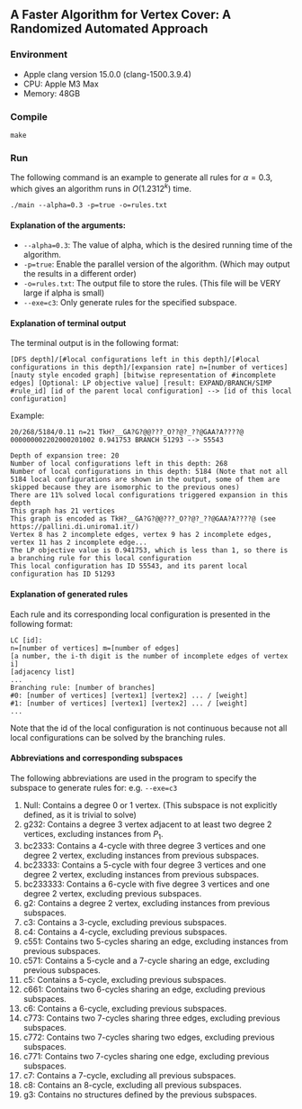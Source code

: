 ## A Faster Algorithm for Vertex Cover: A Randomized Automated Approach

### Environment

- Apple clang version 15.0.0 (clang-1500.3.9.4)
- CPU: Apple M3 Max
- Memory: 48GB

### Compile

```shell
make
```

### Run

The following command is an example to generate all rules for $\alpha=0.3$, which gives an algorithm runs in $O(1.2312^k)$ time.

```shell
./main --alpha=0.3 -p=true -o=rules.txt
```

#### Explanation of the arguments:

- `--alpha=0.3`: The value of alpha, which is the desired running time of the algorithm.
- `-p=true`: Enable the parallel version of the algorithm. (Which may output the results in a different order)
- `-o=rules.txt`: The output file to store the rules. (This file will be VERY large if alpha is small)
- `--exe=c3`: Only generate rules for the specified subspace.

#### Explanation of terminal output

The terminal output is in the following format:

```
[DFS depth]/[#local configurations left in this depth]/[#local configurations in this depth]/[expansion rate] n=[number of vertices] [nauty style encoded graph] [bitwise representation of #incomplete edges] [Optional: LP objective value] [result: EXPAND/BRANCH/SIMP #rule_id] [id of the parent local configuration] --> [id of this local configuration]
```

Example:

```
20/268/5184/0.11 n=21 TkH?__GA?G?@@???_O??@?_??@GAA?A????@ 000000002202000201002 0.941753 BRANCH 51293 --> 55543

Depth of expansion tree: 20
Number of local configurations left in this depth: 268
Number of local configurations in this depth: 5184 (Note that not all 5184 local configurations are shown in the output, some of them are skipped because they are isomorphic to the previous ones)
There are 11% solved local configurations triggered expansion in this depth
This graph has 21 vertices
This graph is encoded as TkH?__GA?G?@@???_O??@?_??@GAA?A????@ (see https://pallini.di.uniroma1.it/)
Vertex 8 has 2 incomplete edges, vertex 9 has 2 incomplete edges, vertex 11 has 2 incomplete edge...
The LP objective value is 0.941753, which is less than 1, so there is a branching rule for this local configuration
This local configuration has ID 55543, and its parent local configuration has ID 51293
```

#### Explanation of generated rules

Each rule and its corresponding local configuration is presented in the following format:

```
LC [id]:
n=[number of vertices] m=[number of edges]
[a number, the i-th digit is the number of incomplete edges of vertex i]
[adjacency list]
...
Branching rule: [number of branches]
#0: [number of vertices] [vertex1] [vertex2] ... / [weight]
#1: [number of vertices] [vertex1] [vertex2] ... / [weight]
...
```

Note that the id of the local configuration is not continuous because not all local configurations can be solved by the branching rules.

#### Abbreviations and corresponding subspaces

The following abbreviations are used in the program to specify the subspace to generate rules for: e.g. `--exe=c3`

1. Null: Contains a degree $0$ or $1$ vertex. (This subspace is not explicitly defined, as it is trivial to solve)
2. g232: Contains a degree $3$ vertex adjacent to at least two degree $2$ vertices, excluding instances from $P_1$.
3. bc2333: Contains a 4-cycle with three degree $3$ vertices and one degree $2$ vertex, excluding instances from previous subspaces.
4. bc23333: Contains a 5-cycle with four degree $3$ vertices and one degree $2$ vertex, excluding instances from previous subspaces.
5. bc233333: Contains a 6-cycle with five degree $3$ vertices and one degree $2$ vertex, excluding previous subspaces.
6. g2: Contains a degree $2$ vertex, excluding instances from previous subspaces.
7. c3: Contains a 3-cycle, excluding previous subspaces.
8. c4: Contains a 4-cycle, excluding previous subspaces.
9. c551: Contains two 5-cycles sharing an edge, excluding instances from previous subspaces.
10. c571: Contains a 5-cycle and a 7-cycle sharing an edge, excluding previous subspaces.
11. c5: Contains a 5-cycle, excluding previous subspaces.
12. c661: Contains two 6-cycles sharing an edge, excluding previous subspaces.
13. c6: Contains a 6-cycle, excluding previous subspaces.
14. c773: Contains two 7-cycles sharing three edges, excluding previous subspaces.
15. c772: Contains two 7-cycles sharing two edges, excluding previous subspaces.
16. c771: Contains two 7-cycles sharing one edge, excluding previous subspaces.
17. c7: Contains a 7-cycle, excluding all previous subspaces.
18. c8: Contains an 8-cycle, excluding all previous subspaces.
19. g3: Contains no structures defined by the previous subspaces.
